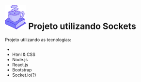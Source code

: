 
<h1><img src="/images/cafe.png" style="height: 80px; width: 70px"/> Projeto utilizando Sockets</h1>
<p>Projeto utilizando as tecnologias:</p>
<ul>
  <li> <img style="height: 15px; width:15px" src="https://cdn-icons-png.flaticon.com/512/5968/5968292.png"></li>
  <li>Html & CSS</li>
  <li>Node.js</li>
  <li>React.js</li>
  <li>Bootstrap</li>
  <li>Socket.io(?)</li>
</ul>
